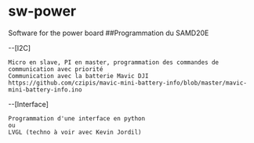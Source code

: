 # sw-power
Software for the power board
##Programmation du SAMD20E

--[I2C] 

    Micro en slave, PI en master, programmation des commandes de communication avec priorité
    Communication avec la batterie Mavic DJI
    https://github.com/czipis/mavic-mini-battery-info/blob/master/mavic-mini-battery-info.ino

--[Interface]

    Programmation d'une interface en python 
    ou
    LVGL (techno à voir avec Kevin Jordil)